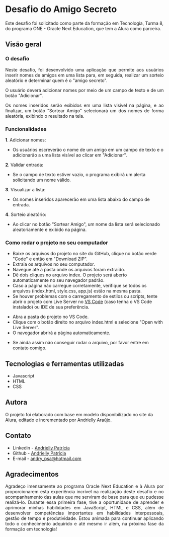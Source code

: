 # Desafio do Amigo Secreto

Este desafio foi solicitado como parte da formação em Tecnologia, Turma 8, do programa ONE - Oracle Next Education, que tem a Alura como parceira.

## Visão geral

### O desafio
<p align="justify">Neste desafio, foi desenvolvido uma aplicação que permite aos usuários inserir nomes de amigos em uma lista para, em seguida, realizar um sorteio aleatório e determinar quem é o "amigo secreto".</p>
<p align="justify">O usuário deverá adicionar nomes por meio de um campo de texto e de um botão "Adicionar". </p>
<p align="justify">Os nomes inseridos serão exibidos em uma lista visível na página, e ao finalizar, um botão "Sortear Amigo" selecionará um dos nomes de forma aleatória, exibindo o resultado na tela.</p>

### Funcionalidades

**1**. Adicionar nomes: 
+ Os usuários escreverão o nome de um amigo em um campo de texto e o adicionarão a uma lista visível ao clicar em "Adicionar".

**2**. Validar entrada: 
+ Se o campo de texto estiver vazio, o programa exibirá um alerta solicitando um nome válido.

**3**. Visualizar a lista: 
+ Os nomes inseridos aparecerão em uma lista abaixo do campo de entrada.

**4**.  Sorteio aleatório: 
+ Ao clicar no botão "Sortear Amigo", um nome da lista será selecionado aleatoriamente e exibido na página.

### Como rodar o projeto no seu computador
+ Baixe os arquivos do projeto no site do GitHub, clique no botão verde "Code" e então em "Download ZIP".
+ Extraia os arquivos no seu computador.
+ Navegue até a pasta onde os arquivos foram extraído.
+ Dê dois cliques no arquivo index. O projeto será aberto automaticamente no seu navegador padrão.
+ Caso a página não carregue corretamente, verifique se todos os arquivos (index.html, style.css, app.js) estão na mesma pasta.
+ Se houver problemas com o carregamento de estilos ou scripts, tente abrir o projeto com Live Server no [VS Code](https://code.visualstudio.com/) (caso tenha o VS Code instalado) ou IDE de sua preferência.
- Abra a pasta do projeto no VS Code.
- Clique com o botão direito no arquivo index.html e selecione "Open with Live Server".
- O navegador abrirá a página automaticamente.
+ Se ainda assim não conseguir rodar o arquivo, por favor entre em contato comigo.

## Tecnologias e ferramentas utilizadas
+ Javascript
+ HTML
+ CSS

## Autora
O projeto foi elaborado com base em modelo disponibilizado no site da Alura, editado e incrementado por Andrielly Araújo.

## Contato
- Linkedin - [Andrielly Patrícia](https://www.linkedin.com/in/andrielly-patricia/)
- Github - [Andrielly Patrícia](https://github.com/andrypsa)
- E-mail - [andry_psa@hotmail.com](mailto:andry_psa@hotmail.com)

## Agradecimentos
<p align="justify">Agradeço imensamente ao programa Oracle Next Education e à Alura por proporcionarem esta experiência incrível na realização deste desafio e no acompanhamento das aulas que me serviram de base para que eu pudesse realizá-lo. Durante essa primeira fase, tive a oportunidade de aprender e aprimorar minhas habilidades em JavaScript, HTML e CSS, além de desenvolver competências importantes em habilidades interpessoais, gestão de tempo e produtividade. Estou animada para continuar aplicando todo o conhecimento adquirido e até mesmo ir além, na próxima fase da formação em tecnologia!</p>
